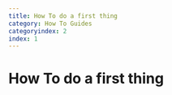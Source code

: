 ```yaml
---
title: How To do a first thing
category: How To Guides
categoryindex: 2
index: 1
---
```


# How To do a first thing

